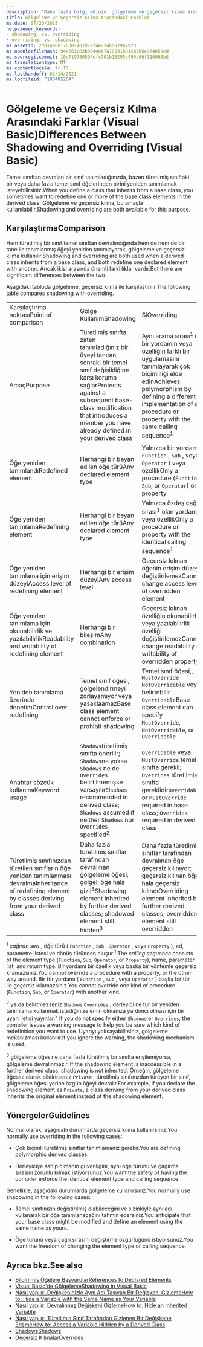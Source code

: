 ```yaml
---
description: 'Daha fazla bilgi edinin: gölgeleme ve geçersiz kılma arasındaki farklar (Visual Basic)'
title: Gölgeleme ve Geçersiz Kılma Arasındaki Farklar
ms.date: 07/20/2015
helpviewer_keywords:
- shadowing, vs. overriding
- overriding, vs. shadowing
ms.assetid: 2d014a0b-7630-407d-8f4e-24bd87987923
ms.openlocfilehash: 94e661c83b95448e7a78931b81c87b6e974059ed
ms.sourcegitcommit: 10e719780594efc781b15295e499c66f316068b8
ms.translationtype: MT
ms.contentlocale: tr-TR
ms.lasthandoff: 02/14/2021
ms.locfileid: "100485204"
---
```

# <a name="differences-between-shadowing-and-overriding-visual-basic"></a><span data-ttu-id="c83e5-103">Gölgeleme ve Geçersiz Kılma Arasındaki Farklar (Visual Basic)</span><span class="sxs-lookup"><span data-stu-id="c83e5-103">Differences Between Shadowing and Overriding (Visual Basic)</span></span>

<span data-ttu-id="c83e5-104">Temel sınıftan devralan bir sınıf tanımladığınızda, bazen türetilmiş sınıftaki bir veya daha fazla temel sınıf öğelerinden birini yeniden tanımlamak isteyebilirsiniz.</span><span class="sxs-lookup"><span data-stu-id="c83e5-104">When you define a class that inherits from a base class, you sometimes want to redefine one or more of the base class elements in the derived class.</span></span> <span data-ttu-id="c83e5-105">Gölgeleme ve geçersiz kılma, bu amaçla kullanılabilir.</span><span class="sxs-lookup"><span data-stu-id="c83e5-105">Shadowing and overriding are both available for this purpose.</span></span>  
  
## <a name="comparison"></a><span data-ttu-id="c83e5-106">Karşılaştırma</span><span class="sxs-lookup"><span data-stu-id="c83e5-106">Comparison</span></span>  

 <span data-ttu-id="c83e5-107">Hem türetilmiş bir sınıf temel sınıftan devralındığında hem de hem de bir tane ile tanımlanmış öğeyi yeniden tanımlayarak, gölgeleme ve geçersiz kılma kullanılır.</span><span class="sxs-lookup"><span data-stu-id="c83e5-107">Shadowing and overriding are both used when a derived class inherits from a base class, and both redefine one declared element with another.</span></span> <span data-ttu-id="c83e5-108">Ancak ikisi arasında önemli farklılıklar vardır.</span><span class="sxs-lookup"><span data-stu-id="c83e5-108">But there are significant differences between the two.</span></span>  
  
 <span data-ttu-id="c83e5-109">Aşağıdaki tabloda gölgeleme, geçersiz kılma ile karşılaştırılır.</span><span class="sxs-lookup"><span data-stu-id="c83e5-109">The following table compares shadowing with overriding.</span></span>  
  
||||  
|---|---|---|  
|<span data-ttu-id="c83e5-110">Karşılaştırma noktası</span><span class="sxs-lookup"><span data-stu-id="c83e5-110">Point of comparison</span></span>|<span data-ttu-id="c83e5-111">Gölge Kullanım</span><span class="sxs-lookup"><span data-stu-id="c83e5-111">Shadowing</span></span>|<span data-ttu-id="c83e5-112">Si</span><span class="sxs-lookup"><span data-stu-id="c83e5-112">Overriding</span></span>|  
|<span data-ttu-id="c83e5-113">Amaç</span><span class="sxs-lookup"><span data-stu-id="c83e5-113">Purpose</span></span>|<span data-ttu-id="c83e5-114">Türetilmiş sınıfta zaten tanımladığınız bir üyeyi tanıtan, sonraki bir temel sınıf değişikliğine karşı koruma sağlar</span><span class="sxs-lookup"><span data-stu-id="c83e5-114">Protects against a subsequent base-class modification that introduces a member you have already defined in your derived class</span></span>|<span data-ttu-id="c83e5-115">Aynı arama sırası<sup>1</sup> ile bir yordamın veya özelliğin farklı bir uygulamasını tanımlayarak çok biçimliliği elde edin</span><span class="sxs-lookup"><span data-stu-id="c83e5-115">Achieves polymorphism by defining a different implementation of a procedure or property with the same calling sequence<sup>1</sup></span></span>|  
|<span data-ttu-id="c83e5-116">Öğe yeniden tanımlandı</span><span class="sxs-lookup"><span data-stu-id="c83e5-116">Redefined element</span></span>|<span data-ttu-id="c83e5-117">Herhangi bir beyan edilen öğe türü</span><span class="sxs-lookup"><span data-stu-id="c83e5-117">Any declared element type</span></span>|<span data-ttu-id="c83e5-118">Yalnızca bir yordam ( `Function` , `Sub` , veya `Operator` ) veya özellik</span><span class="sxs-lookup"><span data-stu-id="c83e5-118">Only a procedure (`Function`, `Sub`, or `Operator`) or property</span></span>|  
|<span data-ttu-id="c83e5-119">Öğe yeniden tanımlama</span><span class="sxs-lookup"><span data-stu-id="c83e5-119">Redefining element</span></span>|<span data-ttu-id="c83e5-120">Herhangi bir beyan edilen öğe türü</span><span class="sxs-lookup"><span data-stu-id="c83e5-120">Any declared element type</span></span>|<span data-ttu-id="c83e5-121">Yalnızca özdeş çağrı sırası<sup>1</sup> olan yordam veya özellik</span><span class="sxs-lookup"><span data-stu-id="c83e5-121">Only a procedure or property with the identical calling sequence<sup>1</sup></span></span>|  
|<span data-ttu-id="c83e5-122">Öğe yeniden tanımlama için erişim düzeyi</span><span class="sxs-lookup"><span data-stu-id="c83e5-122">Access level of redefining element</span></span>|<span data-ttu-id="c83e5-123">Herhangi bir erişim düzeyi</span><span class="sxs-lookup"><span data-stu-id="c83e5-123">Any access level</span></span>|<span data-ttu-id="c83e5-124">Geçersiz kılınan öğenin erişim düzeyi değiştirilemez</span><span class="sxs-lookup"><span data-stu-id="c83e5-124">Cannot change access level of overridden element</span></span>|  
|<span data-ttu-id="c83e5-125">Öğe yeniden tanımlama için okunabilirlik ve yazılabilirlik</span><span class="sxs-lookup"><span data-stu-id="c83e5-125">Readability and writability of redefining element</span></span>|<span data-ttu-id="c83e5-126">Herhangi bir bileşim</span><span class="sxs-lookup"><span data-stu-id="c83e5-126">Any combination</span></span>|<span data-ttu-id="c83e5-127">Geçersiz kılınan özelliğin okunabilirlik veya yazılabilirlik özelliği değiştirilemez</span><span class="sxs-lookup"><span data-stu-id="c83e5-127">Cannot change readability or writability of overridden property</span></span>|  
|<span data-ttu-id="c83e5-128">Yeniden tanımlama üzerinde denetim</span><span class="sxs-lookup"><span data-stu-id="c83e5-128">Control over redefining</span></span>|<span data-ttu-id="c83e5-129">Temel sınıf öğesi, gölgelendirmeyi zorlayamıyor veya yasaklaamaz</span><span class="sxs-lookup"><span data-stu-id="c83e5-129">Base class element cannot enforce or prohibit shadowing</span></span>|<span data-ttu-id="c83e5-130">Temel sınıf öğesi,, `MustOverride` `NotOverridable` veya belirtebilir `Overridable`</span><span class="sxs-lookup"><span data-stu-id="c83e5-130">Base class element can specify `MustOverride`, `NotOverridable`, or `Overridable`</span></span>|  
|<span data-ttu-id="c83e5-131">Anahtar sözcük kullanımı</span><span class="sxs-lookup"><span data-stu-id="c83e5-131">Keyword usage</span></span>|<span data-ttu-id="c83e5-132">`Shadows`türetilmiş sınıfta önerilir; `Shadows`ne yoksa `Shadows` ne de `Overrides` belirtilmemişse<sup></sup> varsayılır</span><span class="sxs-lookup"><span data-stu-id="c83e5-132">`Shadows` recommended in derived class; `Shadows` assumed if neither `Shadows` nor `Overrides` specified<sup>2</sup></span></span>|<span data-ttu-id="c83e5-133">`Overridable` veya `MustOverride` temel sınıfta gerekli; `Overrides` türetilmiş sınıfta gereklidir</span><span class="sxs-lookup"><span data-stu-id="c83e5-133">`Overridable` or `MustOverride` required in base class; `Overrides` required in derived class</span></span>|  
|<span data-ttu-id="c83e5-134">Türetilmiş sınıfınızdan türetilen sınıfların öğe yeniden tanımlanması devralma</span><span class="sxs-lookup"><span data-stu-id="c83e5-134">Inheritance of redefining element by classes deriving from your derived class</span></span>|<span data-ttu-id="c83e5-135">Daha fazla türetilmiş sınıflar tarafından devralınan gölgeleme öğesi; gölgeli öğe hala gizli<sup>3</sup></span><span class="sxs-lookup"><span data-stu-id="c83e5-135">Shadowing element inherited by further derived classes; shadowed element still hidden<sup>3</sup></span></span>|<span data-ttu-id="c83e5-136">Daha fazla türetilmiş sınıflar tarafından devralınan öğe geçersiz kılınıyor; geçersiz kılınan öğe hala geçersiz kılındı</span><span class="sxs-lookup"><span data-stu-id="c83e5-136">Overriding element inherited by further derived classes; overridden element still overridden</span></span>|  
  
 <span data-ttu-id="c83e5-137"><sup>1</sup> *çağıran sıra* , öğe türü ( `Function` , `Sub` , `Operator` , veya `Property` ), ad, parametre listesi ve dönüş türünden oluşur.</span><span class="sxs-lookup"><span data-stu-id="c83e5-137"><sup>1</sup> The *calling sequence* consists of the element type (`Function`, `Sub`, `Operator`, or `Property`), name, parameter list, and return type.</span></span> <span data-ttu-id="c83e5-138">Bir yordamı bir özellik veya başka bir yöntemle geçersiz kılamazsınız.</span><span class="sxs-lookup"><span data-stu-id="c83e5-138">You cannot override a procedure with a property, or the other way around.</span></span> <span data-ttu-id="c83e5-139">Bir tür yordamı ( `Function` , `Sub` , veya `Operator` ) başka bir tür ile geçersiz kılamazsınız.</span><span class="sxs-lookup"><span data-stu-id="c83e5-139">You cannot override one kind of procedure (`Function`, `Sub`, or `Operator`) with another kind.</span></span>  
  
 <span data-ttu-id="c83e5-140"><sup>2</sup> ya da belirtmezseniz `Shadows` `Overrides` , derleyici ne tür bir yeniden tanımlama kullanmak istediğinize emin olmanıza yardımcı olması için bir uyarı iletisi yayınlar.</span><span class="sxs-lookup"><span data-stu-id="c83e5-140"><sup>2</sup> If you do not specify either `Shadows` or `Overrides`, the compiler issues a warning message to help you be sure which kind of redefinition you want to use.</span></span> <span data-ttu-id="c83e5-141">Uyarıyı yoksayabilirsiniz, gölgeleme mekanizması kullanılır.</span><span class="sxs-lookup"><span data-stu-id="c83e5-141">If you ignore the warning, the shadowing mechanism is used.</span></span>  
  
 <span data-ttu-id="c83e5-142"><sup>3</sup> gölgeleme öğesine daha fazla türetilmiş bir sınıfta erişilemiyorsa, gölgeleme devralınmaz.</span><span class="sxs-lookup"><span data-stu-id="c83e5-142"><sup>3</sup> If the shadowing element is inaccessible in a further derived class, shadowing is not inherited.</span></span> <span data-ttu-id="c83e5-143">Örneğin, gölgeleme öğesini olarak bildirirseniz `Private` , türetilmiş sınıfınızdan türeyen bir sınıf, gölgeleme öğesi yerine özgün öğeyi devralır.</span><span class="sxs-lookup"><span data-stu-id="c83e5-143">For example, if you declare the shadowing element as `Private`, a class deriving from your derived class inherits the original element instead of the shadowing element.</span></span>  
  
## <a name="guidelines"></a><span data-ttu-id="c83e5-144">Yönergeler</span><span class="sxs-lookup"><span data-stu-id="c83e5-144">Guidelines</span></span>  

 <span data-ttu-id="c83e5-145">Normal olarak, aşağıdaki durumlarda geçersiz kılma kullanırsınız:</span><span class="sxs-lookup"><span data-stu-id="c83e5-145">You normally use overriding in the following cases:</span></span>  
  
- <span data-ttu-id="c83e5-146">Çok biçimli türetilmiş sınıflar tanımlamanız gerekir.</span><span class="sxs-lookup"><span data-stu-id="c83e5-146">You are defining polymorphic derived classes.</span></span>  
  
- <span data-ttu-id="c83e5-147">Derleyiciye sahip olmanın güvenliğini, aynı öğe türünü ve çağırma sırasını zorunlu kılmak istiyorsunuz.</span><span class="sxs-lookup"><span data-stu-id="c83e5-147">You want the safety of having the compiler enforce the identical element type and calling sequence.</span></span>  
  
 <span data-ttu-id="c83e5-148">Genellikle, aşağıdaki durumlarda gölgeleme kullanırsınız:</span><span class="sxs-lookup"><span data-stu-id="c83e5-148">You normally use shadowing in the following cases:</span></span>  
  
- <span data-ttu-id="c83e5-149">Temel sınıfınızın değiştirilmiş olabileceğini ve sizinkiyle aynı adı kullanarak bir öğe tanımlanacağını tahmin edersiniz.</span><span class="sxs-lookup"><span data-stu-id="c83e5-149">You anticipate that your base class might be modified and define an element using the same name as yours.</span></span>  
  
- <span data-ttu-id="c83e5-150">Öğe türünü veya çağrı sırasını değiştirme özgürlüğünü istiyorsunuz.</span><span class="sxs-lookup"><span data-stu-id="c83e5-150">You want the freedom of changing the element type or calling sequence.</span></span>  
  
## <a name="see-also"></a><span data-ttu-id="c83e5-151">Ayrıca bkz.</span><span class="sxs-lookup"><span data-stu-id="c83e5-151">See also</span></span>

- [<span data-ttu-id="c83e5-152">Bildirilmiş Öğelere Başvurular</span><span class="sxs-lookup"><span data-stu-id="c83e5-152">References to Declared Elements</span></span>](references-to-declared-elements.md)
- [<span data-ttu-id="c83e5-153">Visual Basic'de Gölgeleme</span><span class="sxs-lookup"><span data-stu-id="c83e5-153">Shadowing in Visual Basic</span></span>](shadowing.md)
- [<span data-ttu-id="c83e5-154">Nasıl yapılır: Değişkeninizle Aynı Adı Taşıyan Bir Değişkeni Gizleme</span><span class="sxs-lookup"><span data-stu-id="c83e5-154">How to: Hide a Variable with the Same Name as Your Variable</span></span>](how-to-hide-a-variable-with-the-same-name-as-your-variable.md)
- [<span data-ttu-id="c83e5-155">Nasıl yapılır: Devralınmış Değişkeni Gizleme</span><span class="sxs-lookup"><span data-stu-id="c83e5-155">How to: Hide an Inherited Variable</span></span>](how-to-hide-an-inherited-variable.md)
- [<span data-ttu-id="c83e5-156">Nasıl yapılır: Türetilmiş Sınıf Tarafından Gizlenen Bir Değişkene Erişme</span><span class="sxs-lookup"><span data-stu-id="c83e5-156">How to: Access a Variable Hidden by a Derived Class</span></span>](how-to-access-a-variable-hidden-by-a-derived-class.md)
- [<span data-ttu-id="c83e5-157">Shadows</span><span class="sxs-lookup"><span data-stu-id="c83e5-157">Shadows</span></span>](../../../language-reference/modifiers/shadows.md)
- [<span data-ttu-id="c83e5-158">Geçersiz Kılmalar</span><span class="sxs-lookup"><span data-stu-id="c83e5-158">Overrides</span></span>](../../../language-reference/modifiers/overrides.md)
